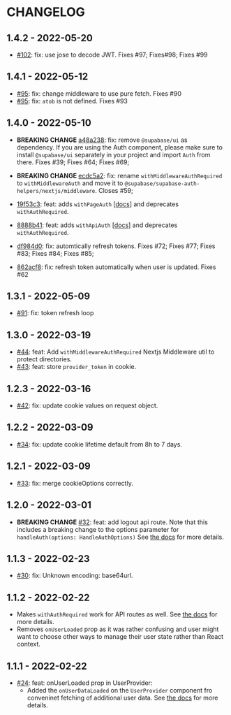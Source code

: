 # CHANGELOG

## 1.4.2 - 2022-05-20

- [#102](https://github.com/supabase-community/supabase-auth-helpers/pull/102): fix: use jose to decode JWT. Fixes #97; Fixes#98; Fixes #99

## 1.4.1 - 2022-05-12

- [#95](https://github.com/supabase-community/supabase-auth-helpers/pull/95): fix: change middleware to use pure fetch. Fixes #90
- [#95](https://github.com/supabase-community/supabase-auth-helpers/pull/95): fix: `atob` is not defined. Fixes #93

## 1.4.0 - 2022-05-10

- **BREAKING CHANGE** [a48a238](https://github.com/supabase-community/supabase-auth-helpers/pull/92/commits/a48a238b1efe89456835e0b23954b21a55937224): fix: remove `@supabase/ui` as dependency. If you are using the Auth component, please make sure to install `@supabase/ui` separately in your project and import `Auth` from there. Fixes #39; Fixes #64; Fixes #69;

- **BREAKING CHANGE** [ecdc5a2](https://github.com/supabase-community/supabase-auth-helpers/pull/92/commits/ecdc5a240bf0b3d72ab21a42e01cf4dee9eb5ec7): fix: rename `withMiddlewareAuthRequired` to `withMiddlewareAuth` and move it to `@supabase/supabase-auth-helpers/nextjs/middleware`. Closes #59;
- [19f53c3](https://github.com/supabase-community/supabase-auth-helpers/pull/92/commits/19f53c34a7237d4f1370ed06f5bc6613954361a5): feat: adds `withPageAuth` [[docs](./src/nextjs/README.md#server-side-rendering-ssr---withpageauth)] and deprecates `withAuthRequired`.
- [8888b41](https://github.com/supabase-community/supabase-auth-helpers/pull/92/commits/8888b41242291219eadff8631e25b85101b90255): feat: adds `withApiAuth` [[docs](./src/nextjs/README.md#protecting-api-routes)] and deprecates `withAuthRequired`.

- [df984d0](https://github.com/supabase-community/supabase-auth-helpers/pull/92/commits/df984d0f12b364cd2e6e5238906dc14c9a452859): fix: automtically refresh tokens. Fixes #72; Fixes #77; Fixes #83; Fixes #84; Fixes #85;

- [862acf8](https://github.com/supabase-community/supabase-auth-helpers/pull/92/commits/862acf8792a1a95cf6527f226148be111957436f): fix: refresh token automatically when user is updated. Fixes #62

## 1.3.1 - 2022-05-09

- [#91](https://github.com/supabase-community/supabase-auth-helpers/pull/91): fix: token refresh loop

## 1.3.0 - 2022-03-19

- [#44](https://github.com/supabase-community/supabase-auth-helpers/pull/43): feat: Add `withMiddlewareAuthRequired` Nextjs Middleware util to protect directories.
- [#43](https://github.com/supabase-community/supabase-auth-helpers/pull/43): feat: store `provider_token` in cookie.

## 1.2.3 - 2022-03-16

- [#42](https://github.com/supabase-community/supabase-auth-helpers/pull/42): fix: update cookie values on request object.

## 1.2.2 - 2022-03-09

- [#34](https://github.com/supabase-community/supabase-auth-helpers/pull/34): fix: update cookie lifetime default from 8h to 7 days.

## 1.2.1 - 2022-03-09

- [#33](https://github.com/supabase-community/supabase-auth-helpers/pull/33): fix: merge cookieOptions correctly.

## 1.2.0 - 2022-03-01

- **BREAKING CHANGE** [#32](https://github.com/supabase-community/supabase-auth-helpers/pull/32): feat: add logout api route. Note that this includes a breaking change to the options parameter for `handleAuth(options: HandleAuthOptions)` See [the docs](./src/nextjs/README.md#basic-setup) for more details.

## 1.1.3 - 2022-02-23

- [#30](https://github.com/supabase-community/supabase-auth-helpers/pull/30): fix: Unknown encoding: base64url.

## 1.1.2 - 2022-02-22

- Makes `withAuthRequired` work for API routes as well. See [the docs](./src/nextjs/README.md#protecting-api-routes) for more details.
- Removes `onUserLoaded` prop as it was rather confusing and user might want to choose other ways to manage their user state rather than React context.

## 1.1.1 - 2022-02-22

- [#24](https://github.com/supabase-community/supabase-auth-helpers/pull/24): feat: onUserLoaded prop in UserProvider:
  - Added the `onUserDataLoaded` on the `UserProvider` component fro conveninet fetching of additional user data. See [the docs](./src/nextjs/README.md#loading-additional-user-data) for more details.
